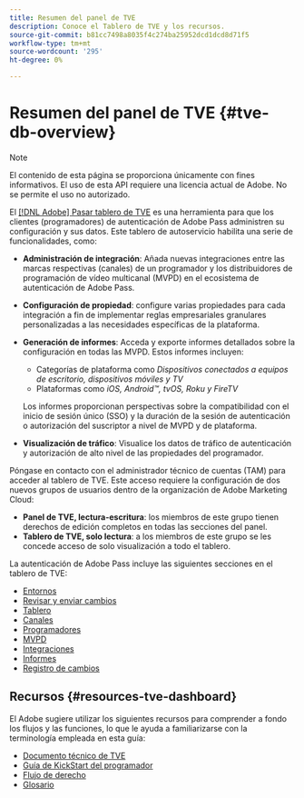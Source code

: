 ```yaml
---
title: Resumen del panel de TVE
description: Conoce el Tablero de TVE y los recursos.
source-git-commit: b81cc7498a8035f4c274ba25952dcd1dcd8d71f5
workflow-type: tm+mt
source-wordcount: '295'
ht-degree: 0%

---
```



# Resumen del panel de TVE {#tve-db-overview}

>[!NOTE]
>
>El contenido de esta página se proporciona únicamente con fines informativos. El uso de esta API requiere una licencia actual de Adobe. No se permite el uso no autorizado.

El [[!DNL Adobe] Pasar tablero de TVE](https://experience.adobe.com/pass/authentication) es una herramienta para que los clientes (programadores) de autenticación de Adobe Pass administren su configuración y sus datos. Este tablero de autoservicio habilita una serie de funcionalidades, como:

* **Administración de integración**: Añada nuevas integraciones entre las marcas respectivas (canales) de un programador y los distribuidores de programación de vídeo multicanal (MVPD) en el ecosistema de autenticación de Adobe Pass.

* **Configuración de propiedad**: configure varias propiedades para cada integración a fin de implementar reglas empresariales granulares personalizadas a las necesidades específicas de la plataforma.

* **Generación de informes**: Acceda y exporte informes detallados sobre la configuración en todas las MVPD. Estos informes incluyen:
   * Categorías de plataforma como *Dispositivos conectados a equipos de escritorio, dispositivos móviles y TV*
   * Plataformas como *iOS, Android™, tvOS, Roku y FireTV*

  Los informes proporcionan perspectivas sobre la compatibilidad con el inicio de sesión único (SSO) y la duración de la sesión de autenticación o autorización del suscriptor a nivel de MVPD y de plataforma.

* **Visualización de tráfico**: Visualice los datos de tráfico de autenticación y autorización de alto nivel de las propiedades del programador.

Póngase en contacto con el administrador técnico de cuentas (TAM) para acceder al tablero de TVE. Este acceso requiere la configuración de dos nuevos grupos de usuarios dentro de la organización de Adobe Marketing Cloud:

* **Panel de TVE, lectura-escritura**: los miembros de este grupo tienen derechos de edición completos en todas las secciones del panel.
* **Tablero de TVE, solo lectura**: a los miembros de este grupo se les concede acceso de solo visualización a todo el tablero.

La autenticación de Adobe Pass incluye las siguientes secciones en el tablero de TVE:

* [Entornos](/help/authentication/tve-dashboard-environments.md)
* [Revisar y enviar cambios](/help/authentication/tve-dashboard-review-push-changes.md)
* [Tablero](/help/authentication/tve-dashboard-home.md)
* [Canales](/help/authentication/tve-dashboard-channels.md)
* [Programadores](/help/authentication/tve-dashboard-programmers.md)
* [MVPD](/help/authentication/tve-dashboard-mvpds.md)
* [Integraciones](/help/authentication/tve-dashboard-integrations.md)
* [Informes](/help/authentication/tve-dashboard-reports.md)
* [Registro de cambios](/help/authentication/tve-dashboard-changes-log.md)

## Recursos {#resources-tve-dashboard}

El Adobe sugiere utilizar los siguientes recursos para comprender a fondo los flujos y las funciones, lo que le ayuda a familiarizarse con la terminología empleada en esta guía:

* [Documento técnico de TVE](/help/authentication/technical-paper.md)
* [Guía de KickStart del programador](/help/authentication/programmer-kickstart-guide.md)
* [Flujo de derecho](/help/authentication/entitlement-flow.md)
* [Glosario](/help/authentication/glossary.md)



